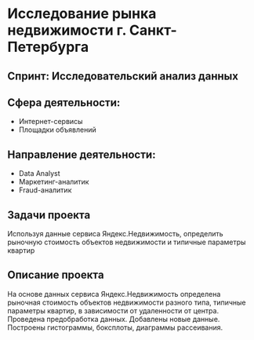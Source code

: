 # Исследование рынка недвижимости г. Санкт-Петербурга

## Спринт: Исследовательский анализ данных

## Сфера деятельности: 
- Интернет-сервисы
- Площадки объявлений

## Направление деятельности:
- Data Analyst
- Маркетинг-аналитик
- Fraud-аналитик

## Задачи проекта

Используя данные сервиса Яндекс.Недвижимость, определить рыночную стоимость объектов недвижимости и типичные параметры квартир

## Описание проекта

На основе данных сервиса Яндекс.Недвижимость определена рыночная стоимость
объектов недвижимости разного типа, типичные параметры квартир, в зависимости от
удаленности от центра. Проведена предобработка данных. Добавлены новые данные.
Построены гистограммы, боксплоты, диаграммы рассеивания.

